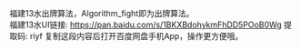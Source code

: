 福建13水出牌算法，Algorithm_fight即为出牌算法。  
福建13水UI链接: https://pan.baidu.com/s/1BKXBdohykmFhDD5POoB0Wg 提取码: riyf 复制这段内容后打开百度网盘手机App，操作更方便哦。
